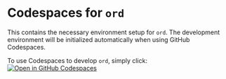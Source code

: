 # Codespaces for `ord`

This contains the necessary environment setup for `ord`.
The development environment will be initialized automatically when using GitHub Codespaces.

To use Codespaces to develop `ord`, simply click:  
[![Open in GitHub Codespaces](https://github.com/codespaces/badge.svg)](https://github.com/codespaces/new?skip_quickstart=true&machine=basicLinux32gb&repo=437485701&ref=master&devcontainer_path=.devcontainer%2Fdevcontainer.json&geo=UsWest)
